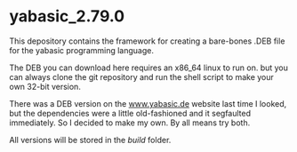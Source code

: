 # yabasic_2.79.0

This depository contains the framework for creating a bare-bones .DEB file for the yabasic programming language.

The DEB you can download here requires an x86_64 linux to run on. but you can always clone the git repository and run the shell script to make your own 32-bit version.

There was a DEB version on the www.yabasic.de website last time I looked, but the dependencies were a little old-fashioned and it segfaulted immediately. So I decided to make my own. By all means try both.

All versions will be stored in the *build* folder.


